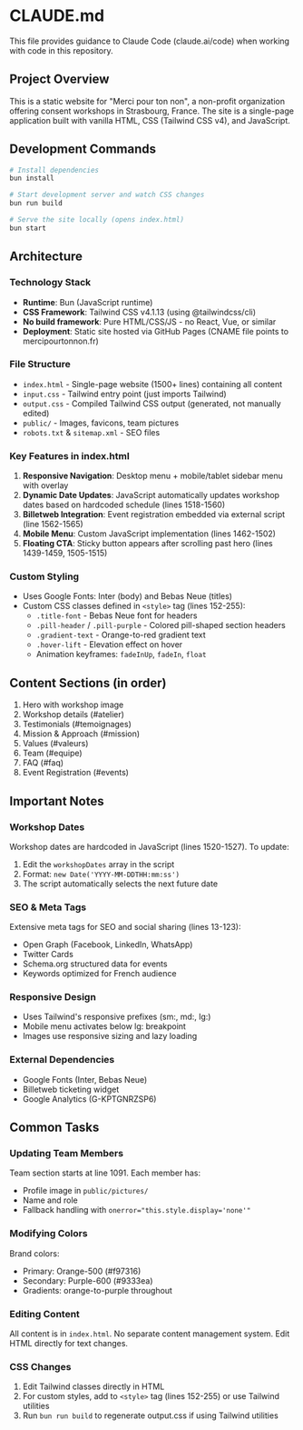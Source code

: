# CLAUDE.md

This file provides guidance to Claude Code (claude.ai/code) when working with code in this repository.

## Project Overview

This is a static website for "Merci pour ton non", a non-profit organization offering consent workshops in Strasbourg, France. The site is a single-page application built with vanilla HTML, CSS (Tailwind CSS v4), and JavaScript.

## Development Commands

```bash
# Install dependencies
bun install

# Start development server and watch CSS changes
bun run build

# Serve the site locally (opens index.html)
bun start
```

## Architecture

### Technology Stack
- **Runtime**: Bun (JavaScript runtime)
- **CSS Framework**: Tailwind CSS v4.1.13 (using @tailwindcss/cli)
- **No build framework**: Pure HTML/CSS/JS - no React, Vue, or similar
- **Deployment**: Static site hosted via GitHub Pages (CNAME file points to mercipourtonnon.fr)

### File Structure
- `index.html` - Single-page website (1500+ lines) containing all content
- `input.css` - Tailwind entry point (just imports Tailwind)
- `output.css` - Compiled Tailwind CSS output (generated, not manually edited)
- `public/` - Images, favicons, team pictures
- `robots.txt` & `sitemap.xml` - SEO files

### Key Features in index.html

1. **Responsive Navigation**: Desktop menu + mobile/tablet sidebar menu with overlay
2. **Dynamic Date Updates**: JavaScript automatically updates workshop dates based on hardcoded schedule (lines 1518-1560)
3. **Billetweb Integration**: Event registration embedded via external script (line 1562-1565)
4. **Mobile Menu**: Custom JavaScript implementation (lines 1462-1502)
5. **Floating CTA**: Sticky button appears after scrolling past hero (lines 1439-1459, 1505-1515)

### Custom Styling
- Uses Google Fonts: Inter (body) and Bebas Neue (titles)
- Custom CSS classes defined in `<style>` tag (lines 152-255):
  - `.title-font` - Bebas Neue font for headers
  - `.pill-header` / `.pill-purple` - Colored pill-shaped section headers
  - `.gradient-text` - Orange-to-red gradient text
  - `.hover-lift` - Elevation effect on hover
  - Animation keyframes: `fadeInUp`, `fadeIn`, `float`

## Content Sections (in order)

1. Hero with workshop image
2. Workshop details (#atelier)
3. Testimonials (#temoignages)
4. Mission & Approach (#mission)
5. Values (#valeurs)
6. Team (#equipe)
7. FAQ (#faq)
8. Event Registration (#events)

## Important Notes

### Workshop Dates
Workshop dates are hardcoded in JavaScript (lines 1520-1527). To update:
1. Edit the `workshopDates` array in the script
2. Format: `new Date('YYYY-MM-DDTHH:mm:ss')`
3. The script automatically selects the next future date

### SEO & Meta Tags
Extensive meta tags for SEO and social sharing (lines 13-123):
- Open Graph (Facebook, LinkedIn, WhatsApp)
- Twitter Cards
- Schema.org structured data for events
- Keywords optimized for French audience

### Responsive Design
- Uses Tailwind's responsive prefixes (sm:, md:, lg:)
- Mobile menu activates below lg: breakpoint
- Images use responsive sizing and lazy loading

### External Dependencies
- Google Fonts (Inter, Bebas Neue)
- Billetweb ticketing widget
- Google Analytics (G-KPTGNRZSP6)

## Common Tasks

### Updating Team Members
Team section starts at line 1091. Each member has:
- Profile image in `public/pictures/`
- Name and role
- Fallback handling with `onerror="this.style.display='none'"`

### Modifying Colors
Brand colors:
- Primary: Orange-500 (#f97316)
- Secondary: Purple-600 (#9333ea)
- Gradients: orange-to-purple throughout

### Editing Content
All content is in `index.html`. No separate content management system. Edit HTML directly for text changes.

### CSS Changes
1. Edit Tailwind classes directly in HTML
2. For custom styles, add to `<style>` tag (lines 152-255) or use Tailwind utilities
3. Run `bun run build` to regenerate output.css if using Tailwind utilities
